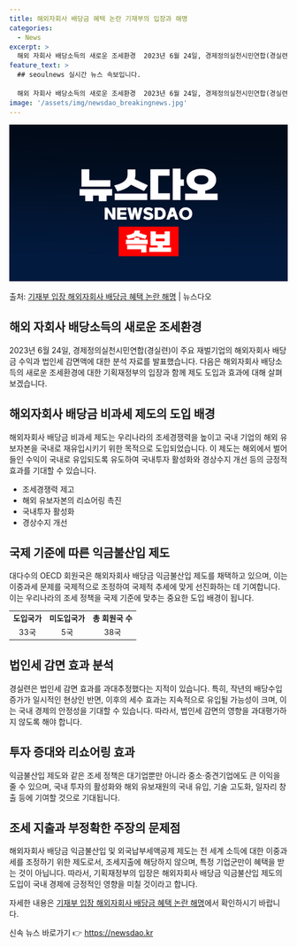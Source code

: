 ```yaml
---
title: 해외자회사 배당금 혜택 논란 기재부의 입장과 해명
categories:
  - News
excerpt: >
  해외 자회사 배당소득의 새로운 조세환경  2023년 6월 24일, 경제정의실천시민연합(경실련)이 주요 재벌기…
feature_text: >
  ## seoulnews 실시간 뉴스 속보입니다.

  해외 자회사 배당소득의 새로운 조세환경  2023년 6월 24일, 경제정의실천시민연합(경실련)이 주요 재벌기…
image: '/assets/img/newsdao_breakingnews.jpg'
---
```


![뉴스다오 속보](/assets/img/newsdao_breakingnews.jpg)

<p>출처: <a href="https://newsdao.kr/4430" rel="dofollow">기재부 입장 해외자회사 배당금 혜택 논란 해명</a> | 뉴스다오</p>

<h2 data-ke-size="size26">해외 자회사 배당소득의 새로운 조세환경</h2>

<p data-ke-size="size16">2023년 6월 24일, 경제정의실천시민연합(경실련)이 주요 재벌기업의 해외자회사 배당금 수익과 법인세 감면액에 대한 분석 자료를 발표했습니다. 다음은 해외자회사 배당소득의 새로운 조세환경에 대한 기획재정부의 입장과 함께 제도 도입과 효과에 대해 살펴보겠습니다.</p>

<h2 data-ke-size="size26">해외자회사 배당금 비과세 제도의 도입 배경</h2>

<p data-ke-size="size16">해외자회사 배당금 비과세 제도는 우리나라의 조세경쟁력을 높이고 국내 기업의 해외 유보자본을 국내로 재유입시키기 위한 목적으로 도입되었습니다. 이 제도는 해외에서 벌어들인 수익이 국내로 유입되도록 유도하여 국내투자 활성화와 경상수지 개선 등의 긍정적 효과를 기대할 수 있습니다.</p>

<ul>
    <li>조세경쟁력 제고</li>
    <li>해외 유보자본의 리쇼어링 촉진</li>
    <li>국내투자 활성화</li>
    <li>경상수지 개선</li>
</ul>

<h2 data-ke-size="size26">국제 기준에 따른 익금불산입 제도</h2>

<p data-ke-size="size16">대다수의 OECD 회원국은 해외자회사 배당금 익금불산입 제도를 채택하고 있으며, 이는 이중과세 문제를 국제적으로 조정하여 국제적 추세에 맞게 선진화하는 데 기여합니다. 이는 우리나라의 조세 정책을 국제 기준에 맞추는 중요한 도입 배경이 됩니다.</p>

<table>
    <tr>
        <td style="text-align: center; height: 17px;"><b>도입국가</b></td>
        <td style="text-align: center; height: 17px;"><b>미도입국가</b></td>
        <td style="text-align: center; height: 17px;"><b>총 회원국 수</b></td>
    </tr>
    <tr>
        <td style="text-align: center; height: 17px;">33국</td>
        <td style="text-align: center; height: 17px;">5국</td>
        <td style="text-align: center; height: 17px;">38국</td>
    </tr>
</table>

<h2 data-ke-size="size26">법인세 감면 효과 분석</h2>

<p data-ke-size="size16">경실련은 법인세 감면 효과를 과대추정했다는 지적이 있습니다. 특히, 작년의 배당수입 증가가 일시적인 현상인 반면, 이후의 세수 효과는 지속적으로 유입될 가능성이 크며, 이는 국내 경제의 안정성을 기대할 수 있습니다. 따라서, 법인세 감면의 영향을 과대평가하지 않도록 해야 합니다.</p>

<h2 data-ke-size="size26">투자 증대와 리쇼어링 효과</h2>

<p data-ke-size="size16">익금불산입 제도와 같은 조세 정책은 대기업뿐만 아니라 중소·중견기업에도 큰 이익을 줄 수 있으며, 국내 투자의 활성화와 해외 유보재원의 국내 유입, 기술 고도화, 일자리 창출 등에 기여할 것으로 기대됩니다.</p>

<h2 data-ke-size="size26">조세 지출과 부정확한 주장의 문제점</h2>

<p data-ke-size="size16">해외자회사 배당금 익금불산입 및 외국납부세액공제 제도는 전 세계 소득에 대한 이중과세를 조정하기 위한 제도로서, 조세지출에 해당하지 않으며, 특정 기업군만이 혜택을 받는 것이 아닙니다. 따라서, 기획재정부의 입장은 해외자회사 배당금 익금불산입 제도의 도입이 국내 경제에 긍정적인 영향을 미칠 것이라고 합니다.</p>

<p data-ke-size="size16">자세한 내용은 <a href="https://newsdao.kr/4430">기재부 입장 해외자회사 배당금 혜택 논란 해명</a>에서 확인하시기 바랍니다.</p> 

신속 뉴스 바로가기 👉 <a href="https://newsdao.kr" rel="dofollow">https://newsdao.kr</a>


